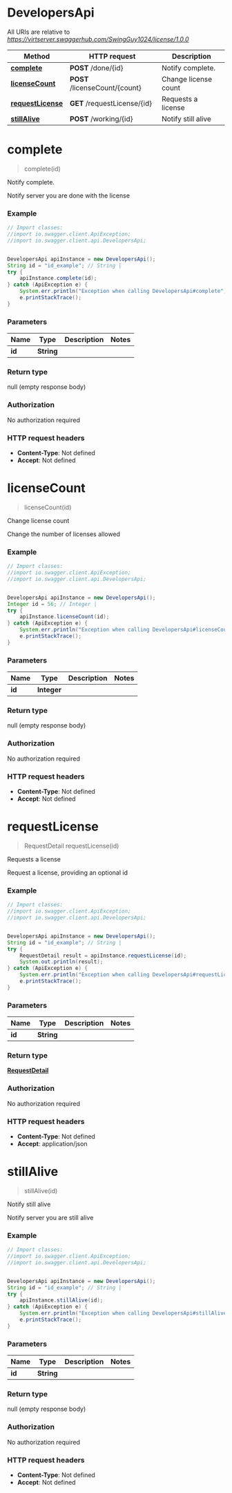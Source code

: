 # DevelopersApi

All URIs are relative to *https://virtserver.swaggerhub.com/SwingGuy1024/license/1.0.0*

Method | HTTP request | Description
------------- | ------------- | -------------
[**complete**](DevelopersApi.md#complete) | **POST** /done/{id} | Notify complete.
[**licenseCount**](DevelopersApi.md#licenseCount) | **POST** /licenseCount/{count} | Change license count
[**requestLicense**](DevelopersApi.md#requestLicense) | **GET** /requestLicense/{id} | Requests a license
[**stillAlive**](DevelopersApi.md#stillAlive) | **POST** /working/{id} | Notify still alive


<a name="complete"></a>
# **complete**
> complete(id)

Notify complete.

Notify server you are done with the license

### Example
```java
// Import classes:
//import io.swagger.client.ApiException;
//import io.swagger.client.api.DevelopersApi;


DevelopersApi apiInstance = new DevelopersApi();
String id = "id_example"; // String | 
try {
    apiInstance.complete(id);
} catch (ApiException e) {
    System.err.println("Exception when calling DevelopersApi#complete");
    e.printStackTrace();
}
```

### Parameters

Name | Type | Description  | Notes
------------- | ------------- | ------------- | -------------
 **id** | **String**|  |

### Return type

null (empty response body)

### Authorization

No authorization required

### HTTP request headers

 - **Content-Type**: Not defined
 - **Accept**: Not defined

<a name="licenseCount"></a>
# **licenseCount**
> licenseCount(id)

Change license count

Change the number of licenses allowed

### Example
```java
// Import classes:
//import io.swagger.client.ApiException;
//import io.swagger.client.api.DevelopersApi;


DevelopersApi apiInstance = new DevelopersApi();
Integer id = 56; // Integer | 
try {
    apiInstance.licenseCount(id);
} catch (ApiException e) {
    System.err.println("Exception when calling DevelopersApi#licenseCount");
    e.printStackTrace();
}
```

### Parameters

Name | Type | Description  | Notes
------------- | ------------- | ------------- | -------------
 **id** | **Integer**|  |

### Return type

null (empty response body)

### Authorization

No authorization required

### HTTP request headers

 - **Content-Type**: Not defined
 - **Accept**: Not defined

<a name="requestLicense"></a>
# **requestLicense**
> RequestDetail requestLicense(id)

Requests a license

Request a license, providing an optional id

### Example
```java
// Import classes:
//import io.swagger.client.ApiException;
//import io.swagger.client.api.DevelopersApi;


DevelopersApi apiInstance = new DevelopersApi();
String id = "id_example"; // String | 
try {
    RequestDetail result = apiInstance.requestLicense(id);
    System.out.println(result);
} catch (ApiException e) {
    System.err.println("Exception when calling DevelopersApi#requestLicense");
    e.printStackTrace();
}
```

### Parameters

Name | Type | Description  | Notes
------------- | ------------- | ------------- | -------------
 **id** | **String**|  |

### Return type

[**RequestDetail**](RequestDetail.md)

### Authorization

No authorization required

### HTTP request headers

 - **Content-Type**: Not defined
 - **Accept**: application/json

<a name="stillAlive"></a>
# **stillAlive**
> stillAlive(id)

Notify still alive

Notify server you are still alive

### Example
```java
// Import classes:
//import io.swagger.client.ApiException;
//import io.swagger.client.api.DevelopersApi;


DevelopersApi apiInstance = new DevelopersApi();
String id = "id_example"; // String | 
try {
    apiInstance.stillAlive(id);
} catch (ApiException e) {
    System.err.println("Exception when calling DevelopersApi#stillAlive");
    e.printStackTrace();
}
```

### Parameters

Name | Type | Description  | Notes
------------- | ------------- | ------------- | -------------
 **id** | **String**|  |

### Return type

null (empty response body)

### Authorization

No authorization required

### HTTP request headers

 - **Content-Type**: Not defined
 - **Accept**: Not defined


